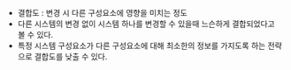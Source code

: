 - 결합도 : 변경 시 다른 구성요소에 영향을 미치는 정도
- 다른 시스템의 변경 없이 시스템 하나를 변경할 수 있을때 느슨하게 결합되었다고 볼 수 있다.
- 특정 시스템 구성요소가 다른 구성요소에 대해 최소한의 정보를 가지도록 하는 전략으로 결합도를 낮출 수 있다.